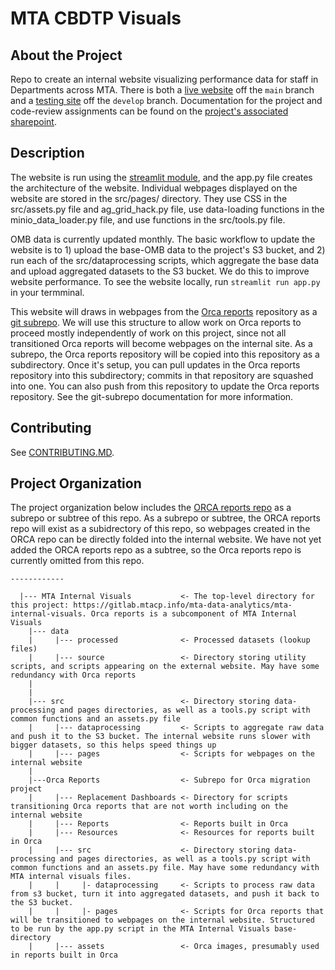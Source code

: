 # MTA CBDTP Visuals

## About the Project

Repo to create an internal website visualizing performance data for staff in Departments across MTA. There is both a [live website](https://gitlab.mtacp.info/mta-data-analytics/mta-internal-visuals) off the `main` branch and a [testing site](https://internal-dev.metrics.mta.info/) off the `develop` branch. Documentation for the project and code-review assignments can be found on the [project's associated sharepoint](https://nymta.sharepoint.com/sites/NYCTStrategicInitiatives/Shared%20Documents/Forms/AllItems.aspx?id=%2Fsites%2FNYCTStrategicInitiatives%2FShared%20Documents%2FCurrent%20Projects%2FInternal%20Metrics&viewid=2dc0edae%2D9080%2D4295%2D9b06%2D5304c608f122).

## Description

The website is run using the [streamlit module](https://docs.streamlit.io/), and the app.py file creates the architecture of the website. Individual webpages displayed on the website are stored in the src/pages/ directory. They use CSS in the src/assets.py file and ag_grid_hack.py file, use data-loading functions in the minio_data_loader.py file, and use functions in the src/tools.py file.

OMB data is currently updated monthly. The basic workflow to update the website is to 1) upload the base-OMB data to the project's S3 bucket, and 2) run each of the src/dataprocessing scripts, which aggregate the base data and upload aggregated datasets to the S3 bucket. We do this to improve website performance. To see the website locally, run `streamlit run app.py` in your termminal.

This website will draws in webpages from the [Orca reports](https://gitlab.mtacp.info/mta-data-analytics/reporting-and-dashboards/orca-reports) repository as a [git subrepo](https://github.com/ingydotnet/git-subrepo#readme). We will use this structure to allow work on Orca reports to proceed mostly independently of work on this project, since not all transitioned Orca reports will become webpages on the internal site. As a subrepo, the Orca reports repository will be copied into this repository as a subdirectory. Once it's setup, you can pull updates in the Orca reports repository into this subdirectory; commits in that repository are squashed into one. You can also push from this repository to update the Orca reports repository. See the git-subrepo documentation for more information.

## Contributing

See [CONTRIBUTING.MD](/CONTRIBUTING.MD).

## Project Organization

The project organization below includes the [ORCA reports repo](https://gitlab.mtacp.info/mta-data-analytics/reporting-and-dashboards/orca-reports/) as a subrepo or subtree of this repo. As a subrepo or subtree, the ORCA reports repo will exist as a subidrectory of this repo, so webpages created in the ORCA repo can be directly folded into the internal website. We have not yet added the ORCA reports repo as a subtree, so the Orca reports repo is currently omitted from this repo.

```
------------

  |--- MTA Internal Visuals           <- The top-level directory for this project: https://gitlab.mtacp.info/mta-data-analytics/mta-internal-visuals. Orca reports is a subcomponent of MTA Internal Visuals
    |--- data
    |     |--- processed              <- Processed datasets (lookup files)
    |     |--- source                 <- Directory storing utility scripts, and scripts appearing on the external website. May have some redundancy with Orca reports
    |
    |
    |--- src                          <- Directory storing data-processing and pages directories, as well as a tools.py script with common functions and an assets.py file
    |     |--- dataprocessing         <- Scripts to aggregate raw data and push it to the S3 bucket. The internal website runs slower with bigger datasets, so this helps speed things up
    |     |--- pages                  <- Scripts for webpages on the internal website
    |
    |---Orca Reports                  <- Subrepo for Orca migration project
    |     |--- Replacement Dashboards <- Directory for scripts transitioning Orca reports that are not worth including on the internal website
    |     |--- Reports                <- Reports built in Orca
    |     |--- Resources              <- Resources for reports built in Orca
    |     |--- src                    <- Directory storing data-processing and pages directories, as well as a tools.py script with common functions and an assets.py file. May have some redundancy with MTA internal visuals files. 
    |     |     |- dataprocessing     <- Scripts to process raw data from s3 bucket, turn it into aggregated datasets, and push it back to the S3 bucket. 
    |     |     |- pages              <- Scripts for Orca reports that will be transitioned to webpages on the internal website. Structured to be run by the app.py script in the MTA Internal Visuals base-directory
    |     |--- assets                 <- Orca images, presumably used in reports built in Orca

  
```
